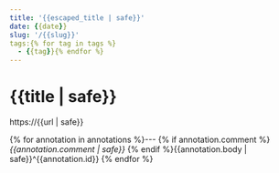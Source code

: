 ```yaml
---
title: '{{escaped_title | safe}}'
date: {{date}}
slug: '/{{slug}}'
tags:{% for tag in tags %}
  - {{tag}}{% endfor %}
---
```

# {{title | safe}}

https://{{url | safe}}

{% for annotation in annotations %}---
{% if annotation.comment %}_{{annotation.comment | safe}}_ {% endif %}{{annotation.body | safe}}^{{annotation.id}}
{% endfor %}
